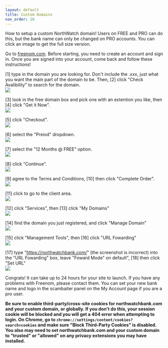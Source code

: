 ```yaml
---
layout: default
title: Custom Domains
nav_order: 10
---
```

How to setup a custom NorthWatch domain! Users on FREE and PRO can do this, but the bank name can only be changed on PRO accounts. You can click an image to get the full size version.

Go to [freenom.com](https://freenom.com). Before starting, you need to create an account and sign in. Once you are signed into your account, come back and follow these instructions!  

[1] type in the domain you are looking for. Don't include the .xxx, just what you want the main part of the domain to be. Then, [2] click "Check Avalibility" to search for the domain.  
[![](https://i.imgur.com/9gZcxIh.jpg)](https://i.imgur.com/9gZcxIh.jpg)   

[3] look in the free domain box and pick one with an extention you like, then [4] click "Get it Now".  
[![](https://i.imgur.com/7hWBhna.png)](https://i.imgur.com/7hWBhna.png)   

[5] click "Checkout".  
[![](https://i.imgur.com/T0vFJfR.png)](https://i.imgur.com/T0vFJfR.png)   

[6] select the "Preiod" dropdown.  
[![](https://i.imgur.com/XPmCyXn.png)](https://i.imgur.com/XPmCyXn.png)   

[7] select the "12 Months @ FREE" option.  
[![](https://i.imgur.com/lbuH4a1.png)](https://i.imgur.com/lbuH4a1.png)   

[8] click "Continue".  
[![](https://i.imgur.com/HxGRGzd.png)](https://i.imgur.com/HxGRGzd.png)   

[9] agree to the Terms and Conditions, [10] then click "Complete Order".  
[![](https://i.imgur.com/7mSQbbC.png)](https://i.imgur.com/7mSQbbC.png)   

[11] click to go to the client area.  
[![](https://i.imgur.com/KIqddkL.png)](https://i.imgur.com/KIqddkL.png)   

[12] click "Services", then [13] click "My Domains"  
[![](https://i.imgur.com/NPawY5O.jpg)](https://i.imgur.com/NPawY5O.jpg)   

[14] find the domain you just registered, and click "Manage Domain"  
[![](https://i.imgur.com/oMqo5BV.png)](https://i.imgur.com/oMqo5BV.png)   

[15] click "Management Tools", then [16] click "URL Fowarding"  
[![](https://i.imgur.com/mXdOErP.png)](https://i.imgur.com/mXdOErP.png)   

[17] type "https://northwatchbank.com/" (the screenshot is incorrect) into the "URL Fowarding" box, leave "Foward Mode" on default", [18] then click "Set URL"  
[![](https://i.imgur.com/5nvcAQN.png)](https://i.imgur.com/5nvcAQN.png)   

Congrats! It can take up to 24 hours for your site to launch. If you have any problems with Freenom, please contact them. You can set your new bank name and logo in the scambaiter panel on the My Account page if you are a pro user.

**Be sure to enable third-party/cross-site cookies for northwatchbank.com and your custom domain, or globally. If you don't do this, your session cookie will be blocked and you will get a 404 error when attempting to login.  On Chrome, go to `chrome://settings/content/cookies?search=cookies` and make sure "Block Third-Party Cookies" is disabled.  You also may need to set northwatchbank.com and your custom domain to "trusted" or "allowed" on any privacy extensions you may have installed.**

